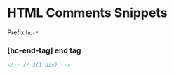 # HTML Comments Snippets

Prefix `hc-*`

### [hc-end-tag] end tag

```html
<!-- // ${1:div} -->
```
